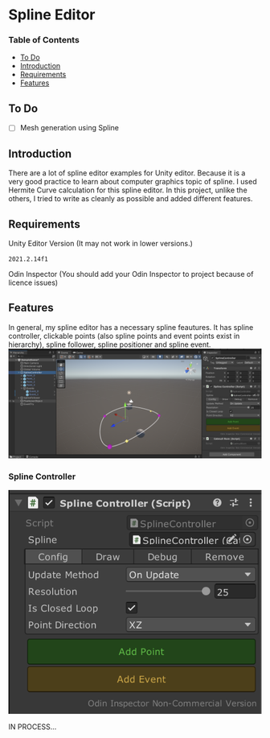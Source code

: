 # Spline Editor

### Table of Contents
- [To Do](#to-do)
- [Introduction](#introduction)
- [Requirements](#requirements)
- [Features](#features)

## To Do
- [ ] Mesh generation using Spline

## Introduction
There are a lot of spline editor examples for Unity editor. Because it is a very good practice to learn about computer graphics topic of spline. I used Hermite Curve calculation for this spline editor. In this project, unlike the others, I tried to write as cleanly as possible and added different features.

## Requirements
Unity Editor Version (It may not work in lower versions.)

    2021.2.14f1
    
Odin Inspector (You should add your Odin Inspector to project because of licence issues)
    
## Features
In general, my spline editor has a necessary spline feautures. It has spline controller, clickable points (also spline points and event points exist in hierarchy), spline follower, spline positioner and spline event.
<img src="screenshots/general_overview.png" weight=60%>

### Spline Controller
<img src="screenshots/spline_controller_config.png" height=20%>

IN PROCESS...
